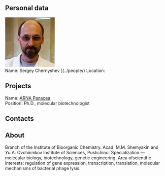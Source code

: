 ## Personal data
![ photo](../people/photo/sergey_chernyshev.jpg)  
Name: Sergey Chernyshev ](../people/) 
Location:
## Projects 
Name: [ARNA Panacea](../projects/arna_panacea.md)  
Position: Ph.D., molecular biotechnologist
## Contacts

## About
Branch of the Institute of Bioorganic Chemistry. Acad. M.M. Shemyakin and Yu.A. Ovchinnikov Institute of Sciences, Pushchino. Specialization — molecular biology, biotechnology, genetic engineering. Area of ​​scientific interests: regulation of gene expression, transcription, translation, molecular mechanisms of bacterial phage lysis. 